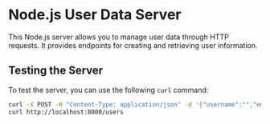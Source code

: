 # Node.js User Data Server

This Node.js server allows you to manage user data through HTTP requests. It provides endpoints for creating and retrieving user information.

## Testing the Server

To test the server, you can use the following `curl` command:

```bash
curl -X POST -H "Content-Type: application/json" -d '{"username":"","email":""}' http://127.0.0.1:8000/user -vv
curl http://localhost:8000/users
